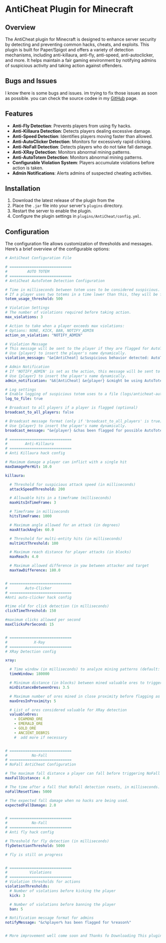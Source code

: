# AntiCheat Plugin for Minecraft

## Overview
The AntiCheat plugin for Minecraft is designed to enhance server security by detecting and preventing common hacks, cheats, and exploits. This plugin is built for Paper/Spigot and offers a variety of detection mechanisms, including anti-killaura, anti-fly, anti-speed, anti-autoclicker, and more. It helps maintain a fair gaming environment by notifying admins of suspicious activity and taking action against offenders.
## Bugs and Issues
I know there is some bugs and issues. im trying to fix those issues as soon as possible. you can check the source codee in my [GitHub](https://Github.com/synkfr/ANtiCheat) page.

## Features
- **Anti-Fly Detection**: Prevents players from using fly hacks.
- **Anti-Killaura Detection**: Detects players dealing excessive damage.
- **Anti-Speed Detection**: Identifies players moving faster than allowed.
- **Anti-AutoClicker Detection**: Monitors for excessively rapid clicking.
- **Anti-NoFall Detection**: Detects players who do not take fall damage.
- **Anti-XRay Detection**: Monitors abnormal mining patterns.
- **Anti-AutoTotem Detection**: Monitors abnormal mining patterns.
- **Configurable Violation System**: Players accumulate violations before action is taken.
- **Admin Notifications**: Alerts admins of suspected cheating activities.
  
## Installation
1. Download the latest release of the plugin from the 
2. Place the `.jar` file into your server's `plugins` directory.
3. Restart the server to enable the plugin.
4. Configure the plugin settings in `plugins/AntiCheat/config.yml`.

## Configuration
The configuration file allows customization of thresholds and messages. Here’s a brief overview of the configurable options:

```yaml
# AntiCheat Configuration File

# ============================
#         AUTO TOTEM
# ============================
# AntiCheat AutoTotem Detection Configuration

# Time in milliseconds between totem uses to be considered suspicious.
# If a player uses two totems in a time lower than this, they will be flagged.
totem_usage_threshold: 500

# Violation Settings
# The number of violations required before taking action.
max_violations: 3

# Action to take when a player exceeds max violations:
# Options: NONE, KICK, BAN, NOTIFY_ADMIN
action_on_violation: "NOTIFY_ADMIN"

# Violation Message
# This message will be sent to the player if they are flagged for AutoTotem usage.
# Use {player} to insert the player's name dynamically.
violation_message: "&e[AntiCheat] &cSuspicious behavior detected: AutoTotem usage! Please refrain from using unfair advantages."

# Admin Notification
# If 'NOTIFY_ADMIN' is set as the action, this message will be sent to all admins.
# Use {player} to insert the player's name dynamically.
admin_notification: "&6[AntiCheat] &e{player} &cmight be using AutoTotem! Flagged for suspicious totem usage."

# Log settings
# Enable logging of suspicious totem uses to a file (logs/anticheat-autototem.log)
log_to_file: true

# Broadcast to all players if a player is flagged (optional)
broadcast_to_all_players: false

# Broadcast message format (only if 'broadcast_to_all_players' is true)
# Use {player} to insert the player's name dynamically.
broadcast_message: "&e{player} &chas been flagged for possible AutoTotem usage!"

# ============================
#        Anti-Killaura
# ============================
# Anti Killaura hack config

# Maximum damage a player can inflict with a single hit
maxDamagePerHit: 10.0

killaura:

  # Threshold for suspicious attack speed (in milliseconds)
  attackSpeedThreshold: 200

  # Allowable hits in a timeframe (milliseconds)
  maxHitsInTimeFrame: 3

  # Timeframe in milliseconds
  hitsTimeFrame: 1000

  # Maximum angle allowed for an attack (in degrees)
  maxAttackAngle: 60.0

  # Threshold for multi-entity hits (in milliseconds)
  multiHitThreshold: 100

  # Maximum reach distance for player attacks (in blocks)
  maxReach: 4.0

  # Maximum allowed difference in yaw between attacker and target
  maxYawDifference: 180.0


# ============================
#        Auto-Clicker
# ============================
#Anti auto-clicker hack config

#time old for click detection (in milliseconds)
clickTimeThreshold: 150

#maximum clicks allowed per second
maxClicksPerSecond: 15


# ============================
#            X-Ray
# ============================
# XRay Detection config

xray:

  # Time window (in milliseconds) to analyze mining patterns (default: 60 seconds)
  timeWindow: 180000

  # Minimum distance (in blocks) between mined valuable ores to trigger suspicion
  minDistanceBetweenOres: 3.5

  # Maximum number of ores mined in close proximity before flagging as suspicious
  maxOresInProximity: 5

  # List of ores considered valuable for XRay detection
  valuableOres:
    - DIAMOND_ORE
    - EMERALD_ORE
    - GOLD_ORE
    - ANCIENT_DEBRIS
    #  add more if necessary


# ============================
#           No-Fall
# ============================
# NoFall AntiCheat Configuration

# The maximum fall distance a player can fall before triggering NoFall detection.
maxFallDistance: 4.0

# The time after a fall that NoFall detection resets, in milliseconds.
noFallResetTime: 5000

# The expected fall damage when no hacks are being used.
expectedFallDamage: 2.0


# ============================
#           No-Fall
# ============================
# Anti fly hack config

# Threshold for fly detection (in milliseconds)
flyDetectionThreshold: 5000

# fly is still on progress


# ============================
#          Violations
# ============================
# Violation thresholds for actions
violationThresholds:
  # Number of violations before kicking the player
  kick: 3

  # Number of violations before banning the player
  ban: 5

# Notification message format for admins
notifyMessage: "&c%player% has been flagged for %reason%"


# More improvement well come soon and Thanks fo Downloading This plugin
